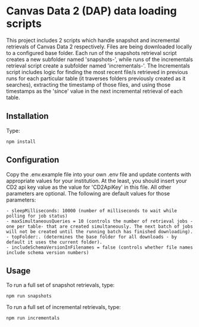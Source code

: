 # Canvas Data 2 (DAP) data loading scripts

This project includes 2 scripts which handle snapshot and incremental retrievals of Canvas Data 2 respectively. Files are being downloaded locally to a configured base folder. Each run of the snapshots retrieval script creates a new subfolder named 'snapshots-<timestamp>', while runs of the incrementals retrieval script create a subfolder named 'incrementals-<timestamp>'. The Incrementals script includes logic for finding the most recent file/s retrieved in previous runs for each particular table (it traverses folders previously created as it searches), extracting the timestamp of those files, and using those timestamps as the 'since' value in the next incremental retrieval of each table.  

## Installation
Type:

    npm install

## Configuration
Copy the .env.example file into your own .env file and update contents with appropriate values for your institution.
At the least, you should insert your CD2 api key value as the value for  'CD2ApiKey' in this file. All other parameters are optional. The following are default values for those parameters:

    - sleepMilliseconds: 10000 (number of milliseconds to wait while polling for job status)
    - maxSimultaneousQueries = 10 (controls the number of retrieval jobs -one per table- that are created simultaneously. The next batch of jobs will not be created until the running batch has finished downloading).
    - topFolder:. (determines the base folder for all downloads - by default it uses the current folder).
    - includeSchemaVersionInFilenames = false (controls whether file names include schema version numbers)

## Usage
To run a full set of snapshot retrievals, type:

    npm run snapshots 

To run a full set of incremental retrievals, type:

    npm run incrementals  